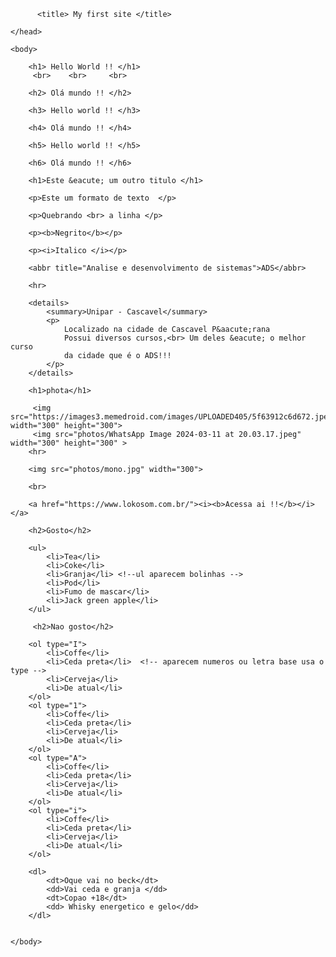 <html>
    <head>

          <title> My first site </title>

    </head>

    <body>

        <h1> Hello World !! </h1>
         <br>    <br>     <br> 

        <h2> Olá mundo !! </h2>

        <h3> Hello world !! </h3>

        <h4> Olá mundo !! </h4>

        <h5> Hello world !! </h5>

        <h6> Olá mundo !! </h6>

        <h1>Este &eacute; um outro titulo </h1>

        <p>Este um formato de texto  </p>

        <p>Quebrando <br> a linha </p>

        <p><b>Negrito</b></p>
        
        <p><i>Italico </i></p>

        <abbr title="Analise e desenvolvimento de sistemas">ADS</abbr>
        
        <hr>
    
        <details>
            <summary>Unipar - Cascavel</summary>
            <p>
                Localizado na cidade de Cascavel P&aacute;rana 
                Possui diversos cursos,<br> Um deles &eacute; o melhor curso
                da cidade que é o ADS!!!
            </p>
        </details>
         
        <h1>phota</h1>
             
         <img src="https://images3.memedroid.com/images/UPLOADED405/5f63912c6d672.jpeg" width="300" height="300">
         <img src="photos/WhatsApp Image 2024-03-11 at 20.03.17.jpeg" width="300" height="300" >        
        <hr>
    
        <img src="photos/mono.jpg" width="300">

        <br>

        <a href="https://www.lokosom.com.br/"><i><b>Acessa ai !!</b></i></a>

        <h2>Gosto</h2>

        <ul>
            <li>Tea</li>
            <li>Coke</li>
            <li>Granja</li> <!--ul aparecem bolinhas -->
            <li>Pod</li>
            <li>Fumo de mascar</li>
            <li>Jack green apple</li>
        </ul>
         
         <h2>Nao gosto</h2>

        <ol type="I">
            <li>Coffe</li>
            <li>Ceda preta</li>  <!-- aparecem numeros ou letra base usa o type -->
            <li>Cerveja</li>
            <li>De atual</li>
        </ol>
        <ol type="1">
            <li>Coffe</li>
            <li>Ceda preta</li>
            <li>Cerveja</li>
            <li>De atual</li>
        </ol>
        <ol type="A">
            <li>Coffe</li>
            <li>Ceda preta</li>
            <li>Cerveja</li>
            <li>De atual</li>
        </ol>
        <ol type="i">
            <li>Coffe</li>
            <li>Ceda preta</li>
            <li>Cerveja</li>
            <li>De atual</li>
        </ol>

        <dl>
            <dt>Oque vai no beck</dt>
            <dd>Vai ceda e granja </dd>
            <dt>Copao +18</dt>
            <dd> Whisky energetico e gelo</dd>
        </dl>


    </body>

</html>

